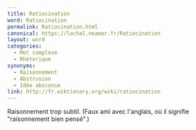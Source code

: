 ```yaml
---
title: Ratiocination
word: Ratiocination
permalink: Ratiocination.html
canonical: https://lachal.neamar.fr/Ratiocination
layout: word
categories:
  - Mot complexe
  - Rhétorique
synonyms:
  - Raisonnement
  - Abstrusion
  - Idée absconse
link: http://fr.wiktionary.org/wiki/ratiocination
---
```


Raisonnement trop subtil. (Faux ami avec l'anglais, où il signifie "raisonnement bien pensé".)

